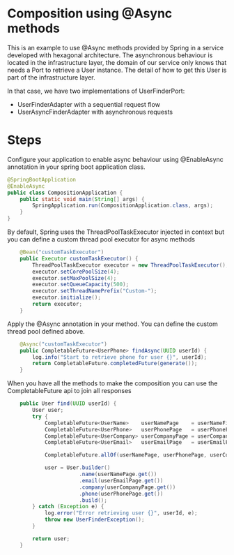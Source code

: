 # Composition using @Async methods

This is an example to use @Async methods provided by Spring in a service developed with hexagonal architecture.
The asynchronous behaviour is located in the infrastructure layer, the domain of our service only knows that needs a Port
to retrieve a User instance. 
The detail of how to get this User is part of the infrastructure layer.

In that case, we have two implementations of UserFinderPort:
- UserFinderAdapter with a sequential request flow
- UserAsyncFinderAdapter with asynchronous requests

# Steps
Configure your application to enable async behaviour using @EnableAsync annotation in your spring boot
application class.
```java
@SpringBootApplication
@EnableAsync
public class CompositionApplication {
    public static void main(String[] args) {
        SpringApplication.run(CompositionApplication.class, args);
    }
}
```

By default, Spring uses the ThreadPoolTaskExecutor injected in context but you can define a custom thread pool executor
for async methods
```java
    @Bean("customTaskExecutor")
    public Executor customTaskExecutor() {
        ThreadPoolTaskExecutor executor = new ThreadPoolTaskExecutor();
        executor.setCorePoolSize(4);
        executor.setMaxPoolSize(4);
        executor.setQueueCapacity(500);
        executor.setThreadNamePrefix("Custom-");
        executor.initialize();
        return executor;
    }
```

Apply the @Async annotation in your method. You can define the custom thread pool defined above.
```java
    @Async("customTaskExecutor")
    public CompletableFuture<UserPhone> findAsync(UUID userId) {
        log.info("Start to retrieve phone for user {}", userId);
        return CompletableFuture.completedFuture(generate());
    }
```

When you have all the methods to make the composition you can use the CompletableFuture api to join all responses
````java
    public User find(UUID userId) {
        User user;
        try {
            CompletableFuture<UserName>    userNamePage    = userNameFinder.findAsync(userId);
            CompletableFuture<UserPhone>   userPhonePage   = userPhoneFinder.findAsync(userId);
            CompletableFuture<UserCompany> userCompanyPage = userCompanyFinder.findAsync(userId);
            CompletableFuture<UserEmail>   userEmailPage   = userEmailFinder.findAsync(userId);

            CompletableFuture.allOf(userNamePage, userPhonePage, userCompanyPage, userEmailPage).join();

            user = User.builder()
                       .name(userNamePage.get())
                       .email(userEmailPage.get())
                       .company(userCompanyPage.get())
                       .phone(userPhonePage.get())
                       .build();
        } catch (Exception e) {
            log.error("Error retrieving user {}", userId, e);
            throw new UserFinderException();
        }

        return user;
    }

````


